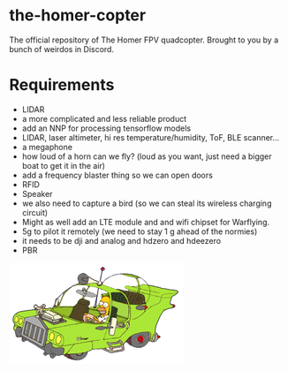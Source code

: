 # the-homer-copter
The official repository of The Homer FPV quadcopter. Brought to you by a bunch of weirdos in Discord. 

# Requirements

- LIDAR
- a more complicated and less reliable product
- add an NNP for processing tensorflow models
- LIDAR, laser altimeter, hi res temperature/humidity, ToF, BLE scanner...
- a megaphone
- how loud of a horn can we fly? (loud as you want, just need a bigger boat to get it in the air)
- add a frequency blaster thing so we  can open doors
- RFID
- Speaker
- we also need to capture a bird (so we can steal its wireless charging circuit)
- Might as well add an LTE module and and wifi chipset for Warflying.
- 5g to pilot it remotely (we need to stay 1 g ahead of the normies)
- it needs to be dji and analog and hdzero and hdeezero
- PBR

![artist's rendition](https://github.com/angorb/the-homer-copter/blob/main/TheHomer.png?raw=true)
